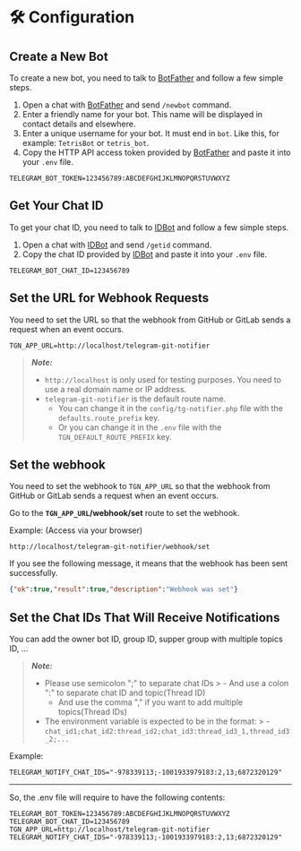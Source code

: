 # 🛠 Configuration

## Create a New Bot

To create a new bot, you need to talk to [BotFather](https://core.telegram.org/bots#6-botfather) and follow a few simple steps.

1. Open a chat with [BotFather](https://telegram.me/botfather) and send `/newbot` command.
2. Enter a friendly name for your bot. This name will be displayed in contact details and elsewhere.
3. Enter a unique username for your bot. It must end in `bot`. Like this, for example: `TetrisBot` or `tetris_bot`.
4. Copy the HTTP API access token provided by [BotFather](https://telegram.me/botfather) and paste it into your `.env` file.

```dotenv
TELEGRAM_BOT_TOKEN=123456789:ABCDEFGHIJKLMNOPQRSTUVWXYZ
```

## Get Your Chat ID

To get your chat ID, you need to talk to [IDBot](https://telegram.me/myidbot) and follow a few simple steps.

1. Open a chat with [IDBot](https://telegram.me/myidbot) and send `/getid` command.
2. Copy the chat ID provided by [IDBot](https://telegram.me/myidbot) and paste it into your `.env` file.

```dotenv
TELEGRAM_BOT_CHAT_ID=123456789
```

## Set the URL for Webhook Requests

You need to set the URL so that the webhook from GitHub or GitLab sends a request when an event occurs.

```dotenv
TGN_APP_URL=http://localhost/telegram-git-notifier
```

> **_Note:_**
> - `http://localhost` is only used for testing purposes. You need to use a real domain name or IP address.
> - `telegram-git-notifier` is the default route name. 
>   - You can change it in the `config/tg-notifier.php` file with the `defaults.route_prefix` key.
>   - Or you can change it in the `.env` file with the `TGN_DEFAULT_ROUTE_PREFIX` key.

## Set the webhook

You need to set the webhook to `TGN_APP_URL` so that the webhook from GitHub or GitLab sends a request when an event occurs.

[//]: # (```bash)

[//]: # (php artisan tg-notifier:webhook:set)

[//]: # (```)

Go to the **`TGN_APP_URL`/webhook/set** route to set the webhook.

Example: (Access via your browser)

```url
http://localhost/telegram-git-notifier/webhook/set
```

If you see the following message, it means that the webhook has been sent successfully.

```json
{"ok":true,"result":true,"description":"Webhook was set"}
```

## Set the Chat IDs That Will Receive Notifications

You can add the owner bot ID, group ID, supper group with multiple topics ID, ...

> **_Note:_**
>
> - Please use semicolon ";" to separate chat IDs
    >   - And use a colon ":" to separate chat ID and topic(Thread ID)
>   - And use the comma "," if you want to add multiple topics(Thread IDs)
> - The environment variable is expected to be in the format:
    >   - `chat_id1;chat_id2:thread_id2;chat_id3:thread_id3_1,thread_id3_2;...`

Example:

```dotenv
TELEGRAM_NOTIFY_CHAT_IDS="-978339113;-1001933979183:2,13;6872320129"
```

---

So, the .env file will require to have the following contents:

```dotenv
TELEGRAM_BOT_TOKEN=123456789:ABCDEFGHIJKLMNOPQRSTUVWXYZ
TELEGRAM_BOT_CHAT_ID=123456789
TGN_APP_URL=http://localhost/telegram-git-notifier
TELEGRAM_NOTIFY_CHAT_IDS="-978339113;-1001933979183:2,13;6872320129"
```
